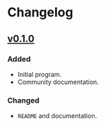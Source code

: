 # Changelog

## [v0.1.0](https://github.com/Dog-Face-Development/Auto-Anouncements/releases/tag/v0.1.0)

### Added

- Initial program.
- Community documentation.

### Changed

- `README` and documentation.
